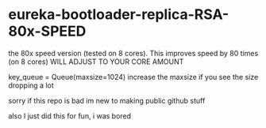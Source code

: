# eureka-bootloader-replica-RSA-80x-SPEED

the 80x speed version (tested on 8 cores).
This improves speed by 80 times (on 8 cores)
WILL ADJUST TO YOUR CORE AMOUNT

key_queue = Queue(maxsize=1024)
increase the maxsize if you see the size dropping a lot

sorry if this repo is bad im new to making public github stuff

also I just did this for fun, i was bored
